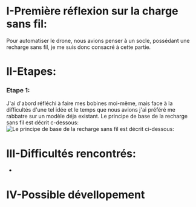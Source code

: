 # I-Première réflexion sur la charge sans fil:

Pour automatiser le  drone, nous avions penser à un socle, possédant une recharge sans fil, je me suis donc consacré à cette partie.

# II-Etapes:
 ###  Etape 1:
J'ai d'abord réfléchi à faire mes bobines moi-même, mais face à la difficultés d'une tel idée et le temps que nous avions j'ai préféré me rabbatre sur un modèle déja existant.
Le principe de base de la recharge sans fil est décrit c-dessous:
![Le principe de base de la recharge sans fil est décrit ci-dessous:](https://cdn57.androidauthority.net/wp-content/uploads/2013/04/magnetic-fields.png)

# III-Difficultés rencontrés:
-

# IV-Possible dévellopement
